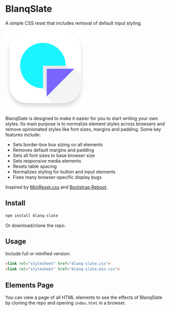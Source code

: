 # BlanqSlate
A simple CSS reset that includes removal of default input styling.

<img src="https://raw.githubusercontent.com/jonathanharrell/blanq-slate/master/blanq-slate.png" alt="BlanqSlate" width="250" height="250" />

BlanqSlate is designed to make it easier for you to start writing your own styles. Its main purpose is to normalize element styles across browsers and remove opinionated styles like font sizes, margins and padding. Some key features include:

* Sets border-box box sizing on all elements
* Removes default margins and padding
* Sets all font sizes to base browser size
* Sets responsive media elements
* Resets table spacing
* Normalizes styling for button and input elements
* Fixes many browser-specific display bugs

Inspired by [MiniReset.css](https://github.com/jgthms/minireset.css) and [Bootstrap Reboot](https://getbootstrap.com/docs/4.0/content/reboot/).

## Install

```sh
npm install blanq-slate
```

Or download/clone the repo.

## Usage

Include full or minified version:

```html
<link rel="stylesheet" href="blanq-slate.css">
<link rel="stylesheet" href="blanq-slate.min.css">
```

## Elements Page

You can view a page of all HTML elements to see the effects of BlanqSlate by cloning the repo and opening `index.html` in a browser.
